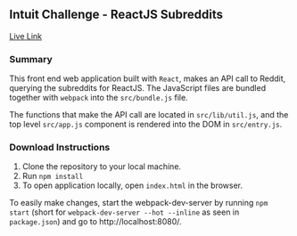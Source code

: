 ## Intuit Challenge - ReactJS Subreddits

[Live Link][livelink]

[livelink]: https://nequalszero.github.io/IntuitChallenge/

### Summary
This front end web application built with `React`, makes an API call to Reddit, querying the subreddits for ReactJS.  The JavaScript files are bundled together with `webpack` into the `src/bundle.js` file.  

The functions that make the API call are located in `src/lib/util.js`, and the top level `src/app.js` component is rendered into the DOM in `src/entry.js`.

### Download Instructions
1. Clone the repository to your local machine.
2. Run `npm install`
3. To open application locally, open `index.html` in the browser.

To easily make changes, start the webpack-dev-server by running `npm start` (short for `webpack-dev-server --hot --inline` as seen in `package.json`) and go to http://localhost:8080/.

